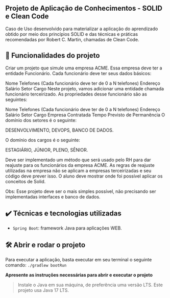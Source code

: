 ## Projeto de Aplicação de Conhecimentos - SOLID e Clean Code

Caso de Uso desenvolvido para materializar a aplicação do aprendizado obtido por meio dos princípios
SOLID e das técnicas e práticas recomendadas por Robert C. Martin, chamadas de Clean Code.

## 🔨 Funcionalidades do projeto

Criar um projeto que simule uma empresa ACME. Essa empresa deve ter a entidade Funcionário. Cada funcionário deve ter seus dados básicos:

Nome
Telefones (Cada funcionário deve ter de 0 a N telefones)
Endereço
Salário
Setor
Cargo
Neste projeto, vamos adicionar uma entidade chamada funcionário terceirizado. As propriedades desse funcionário são as seguintes:

Nome
Telefones (Cada funcionário deve ter de 0 a N telefones)
Endereço
Salário
Setor
Cargo
Empresa Contratada
Tempo Previsto de Permanência
O domínio dos setores é o seguinte:

DESENVOLVIMENTO, DEVOPS, BANCO DE DADOS.

O domínio dos cargos é o seguinte:

ESTAGIÁRIO, JÚNIOR, PLENO, SÊNIOR.

Deve ser implementado um método que será usado pelo RH para dar reajuste para os funcionários da empresa ACME. As regras de reajuste utilizadas na empresa não se aplicam a empresas terceirizadas e seu código deve prever isso. O aluno deve mostrar onde foi possível aplicar os conceitos de Solid.

Obs: Esse projeto deve ser o mais simples possível, não precisando ser implementadas interfaces e banco de dados.

## ✔️ Técnicas e tecnologias utilizadas

- `Spring Boot`: framework Java para aplicações WEB.

## 🛠️ Abrir e rodar o projeto

Para executar a aplicação, basta executar em seu terminal o seguinte comando:
`./gradlew bootRun`

**Apresente as instruções necessárias para abrir e executar o projeto**
> Instale o Java em sua máquina, de preferência uma versão LTS. Este projeto usa Java 17 LTS.
